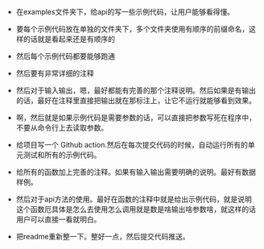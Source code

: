 - 在examples文件夹下，给api的写一些示例代码，让用户能够看得懂。
- 要每个示例代码放在单独的文件夹下，多个文件夹使用有顺序的前缀命名，这样的话就是看起来还是有顺序的
- 然后每个示例代码都要能够跑通
- 然后要有非常详细的注释
- 然后对于输入输出，嗯，最好都能有完善的那个注释说明。然后如果是有输出的话，最好在注释里直接把输出就在那标注上，让它不运行就能够看到效果。
- 啊，然后就是如果示例代码是需要参数的话，可以直接把参数写死在程序中，不要从命令行上去读取参数。




- 给项目写一个 Github action.然后在每次提交代码的时候，自动运行所有的单元测试和所有的示例代码。


- 给所有的函数加上完善的注释。如果有输入输出需要明确的说明。最好有数据样例。
- 然后对于api方法的使用。最好在函数的注释中就是给出示例代码，就是说明这个函数厄具体是怎么去使用怎么调用就是数是啥输出啥参数啥，就这样的话用户可以直接一看就明白。



- 把readme重新整一下。整好一点，然后提交代码推送。






